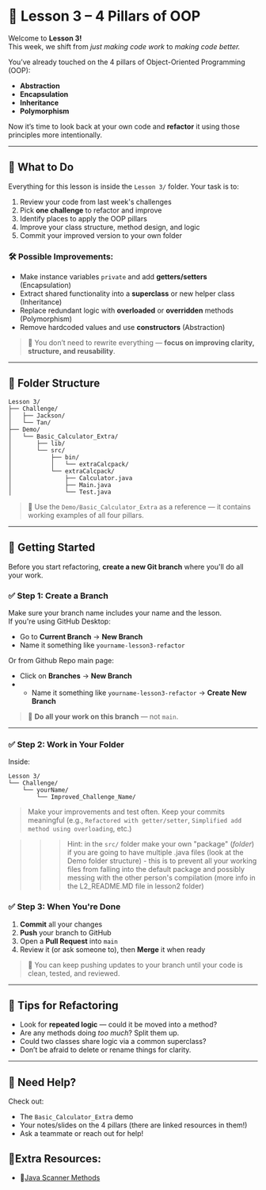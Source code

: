 
# 👾 Lesson 3 – 4 Pillars of OOP

Welcome to **Lesson 3!**  
This week, we shift from *just making code work* to *making code better.*

You’ve already touched on the 4 pillars of Object-Oriented Programming (OOP):
- **Abstraction**
- **Encapsulation**
- **Inheritance**
- **Polymorphism**

Now it’s time to look back at your own code and **refactor** it using those principles more intentionally.

---

## 🧭 What to Do

Everything for this lesson is inside the `Lesson 3/` folder. Your task is to:

1. Review your code from last week's challenges  
2. Pick **one challenge** to refactor and improve  
3. Identify places to apply the OOP pillars  
4. Improve your class structure, method design, and logic  
5. Commit your improved version to your own folder

### 🛠 Possible Improvements:
- Make instance variables `private` and add **getters/setters** (Encapsulation)
- Extract shared functionality into a **superclass** or new helper class (Inheritance)
- Replace redundant logic with **overloaded** or **overridden** methods (Polymorphism)
- Remove hardcoded values and use **constructors** (Abstraction)

> 🧠 You don’t need to rewrite everything — **focus on improving clarity, structure, and reusability**.

---

## 📁 Folder Structure

```
Lesson 3/
├── Challenge/
│   ├── Jackson/
│   └── Tan/
├── Demo/
│   └── Basic_Calculator_Extra/
│       ├── lib/
│       └── src/
│           ├── bin/
│           │   └── extraCalcpack/
│           └── extraCalcpack/
│               ├── Calculator.java
│               ├── Main.java
│               └── Test.java
```

> 📌 Use the `Demo/Basic_Calculator_Extra` as a reference — it contains working examples of all four pillars.

---

## 🛫 Getting Started

Before you start refactoring, **create a new Git branch** where you'll do all your work.

### ✅ Step 1: Create a Branch
Make sure your branch name includes your name and the lesson. <br>
If you're using GitHub Desktop:
- Go to **Current Branch** → **New Branch**
- Name it something like `yourname-lesson3-refactor`

Or from Github Repo main page:
- Click on **Branches** → **New Branch** 
- - Name it something like `yourname-lesson3-refactor` → **Create New Branch** 

> 📌 **Do all your work on this branch** — not `main`.

---

### ✅ Step 2: Work in Your Folder

Inside:
```
Lesson 3/
└── Challenge/
    └── yourName/
        └── Improved_Challenge_Name/
```

> Make your improvements and test often. Keep your commits meaningful (e.g., `Refactored with getter/setter`, `Simplified add method using overloading`, etc.)

>>> Hint: in the `src/` folder make your own "package" (*folder*) if you are going to have multiple .java files (look at the Demo folder structure) - this is to prevent all your working files from falling into the default package and possibly messing with the other person's compilation (more info in the L2_README.MD file in lesson2 folder)

### ✅ Step 3: When You're Done

1. **Commit** all your changes  
2. **Push** your branch to GitHub  
3. Open a **Pull Request** into `main`  
4. Review it (or ask someone to), then **Merge** it when ready

> 🧠 You can keep pushing updates to your branch until your code is clean, tested, and reviewed.

---

## 🧠 Tips for Refactoring

- Look for **repeated logic** — could it be moved into a method?
- Are any methods doing *too much*? Split them up.
- Could two classes share logic via a common superclass?
- Don’t be afraid to delete or rename things for clarity.

---

## 💬 Need Help?

Check out:
- The `Basic_Calculator_Extra` demo  
- Your notes/slides on the 4 pillars (there are linked resources in them!) 
- Ask a teammate or reach out for help!


## 📕Extra Resources:
- 📑[Java Scanner Methods](https://www.w3schools.com/java/java_ref_scanner.asp)